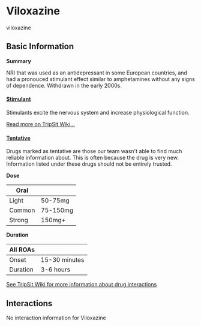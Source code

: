 # Viloxazine

viloxazine

## Basic Information

**Summary**

NRI that was used as an antidepressant in some European countries, and had a pronouced stimulant effect similar to amphetamines without any signs of dependence. Withdrawn in the early 2000s.

#### [Stimulant](/category/stimulant)

Stimulants excite the nervous system and increase physiological function.

[Read more on TripSit Wiki...](#{category.wiki})

#### [Tentative](/category/tentative)

Drugs marked as tentative are those our team wasn't able to find much reliable information about. This is often because the drug is very new. Information listed under these drugs should not be entirely trusted.

**Dose**

| Oral   |          |
| ------ | -------- |
| Light  | 50-75mg  |
| Common | 75-150mg |
| Strong | 150mg+   |

**Duration**

| All ROAs |               |
| -------- | ------------- |
| Onset    | 15-30 minutes |
| Duration | 3-6 hours     |

[See TripSit Wiki for more information about drug interactions](http://combo.tripsit.me/)

## Interactions

No interaction information for Viloxazine